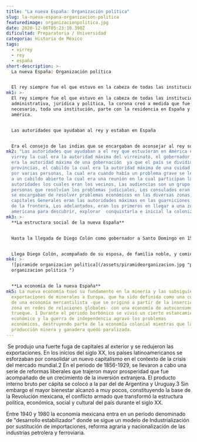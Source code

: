 ```yaml
---
title: "La nueva España: Organización política"
slug: la-nueva-espana-organizacion-politica
featuredimage: organizacionpolitica.jpg
date: 2020-12-06T05:23:10.398Z
dificultad: Preparatoria / Universidad
categoria: Historia de México
tags:
  - virrey
  - rey
  - españa
short-description: >-
  La nueva España: Organización política 


  El rey siempre fue el que estuvo en la cabeza de todas las instituciones administrativa, jurídica y política
mk1: >-
  El rey siempre fue el que estuvo en la cabeza de todas las instituciones
  administrativa, jurídica y política, la corona creó a medida que fue siendo
  necesario, toda una institución, parte con la residencia en España y parte en
  américa.


  Las autoridades que ayudaban al rey y estaban en España


  Era el consejo de las indias que se encargaban de aconsejar al rey sobre las leyes de América y el nombramiento de las funciones, también estaban los de la casa de la contratación los cuales su trabajo era realizar los contratos comerciales con los capitanes de barcos; controlaban las mercaderías de España a América y la riquezas que recibía el rey
mk2: "Las autoridades que ayudaban a el rey que estuvieran en América eran: El
  virrey la cual era la autoridad máxima del virreinato, el gobernador, la cual
  era la autoridad máxima de una gobernación  ya que el país se dividida en
  provincias, el cabildo la cual era la autoridad máxima de una cuidad formada
  por varias personas, la cual era cuando había un problema grave se le llamaba
  a un cabildo abierto la cual era una reunión en la cual participan las
  autoridades los cuales eran los vecinos, Las audiencias son un grupo de
  personas que resolvían los problemas judiciales, Los consulados eran los que
  se encargaban de resolver problemas económicos en las diversas zonas, Los
  capitales Generales eran las autoridades máximas en las guarniciones militares
  de la frontera, Los adelantados, eran los primeros en llegar a una zona
  americana para descubrir, explorar  conquistarla e inicial la colonización"
mk3: >-
  **La estructura social de la nueva España** 


  Hasta la llegada de Diego Colón como gobernador a Santo Domingo en 1509 , la sociedad antillana estaba constituida por inmigrantes de la clase humilde procedentes de Andalucía occidental y Extremadura, algunos vascos, aragoneses, genoveses, esclavos negros hispanizados y gentes de varia procedencia. El mestizaje racial ya se había iniciado, ya que la mayoría de los inmigrantes llegados de Europa eran solteros.


  Llega Diego Colón, acompañado de su esposa, de familia noble, y comienza a constituirse una sociedad estamental al estilo castellano. La élite del poder la formaban los funcionarios reales. Los repartimientos y encomiendas de indios, servirían de base a una jerarquización social, apoyada en los siguientes factores; la condición de hidalgo, a falta de nobles, era la más apreciada por los gobernadores; los lazos de amistad y paisanaje con los que ejercían el poder; la veteranía y experiencia en la frontera del baquiano. Primero estaban los funcionarios públicos y los clérigos, les seguían en influencia los encomenderos y misioneros, luego los empresarios (mercaderes, prestamistas, dueños de medios de explotación o de transporte); a continuación estaban los propietarios de plantaciones o de ganado. En los niveles más inferiores estaban los técnicos mineros, los empleados y criados, los artesanos, los aventureros, los vagabundos
mk4: >-
  ![piramide organizacion politica](/assets/piramideorganizacion.jpg "piramide
  organizacion politica ")


  **La economía de la nueva España**
mk5: La nueva economía tuvo su fundamento en la minería y las subsiguientes
  exportaciones de minerales a Europa, que ha sido definida como una combinación
  de una economía mercantilista -que se originó a partir de la inserción de la
  zona en redes de relaciones globales- con una economía de autoconsumo y de
  trueque. 1​ Durante el periodo borbónico se vivió un cierto estancamiento
  económico y la guerra de independencia agravó los problemas
  económicos, destruyendo parte de la economía colonial mientras que la
  producción minera y ganadera quedó paralizada.
---
```

 Se produjo una fuerte fuga de capitales al exterior y se redujeron las exportaciones. En los inicios del siglo XX, los países latinoamericanos se esforzaban por consolidar un nuevo capitalismo en el contexto de la crisis del mercado mundial.2​ En el periodo de 1856-1929, se llevaron a cabo una serie de reformas liberales que trajeron mayor prosperidad que fue acompañado de un crecimiento de la inversión extranjera. El producto interno bruto per cápita se colocó a la par del de Argentina y Uruguay.3​ Sin embargo el mayor bienestar alcanzó a muy pocos, constituyendo la base de la Revolución mexicana, el conflicto armado que transformó la estructura política, económica, social y cultural del país durante el siglo XX.

Entre 1940 y 1980 la economía mexicana entra en un período denominado de "desarrollo estabilizador" donde se sigue un modelo de Industrialización por sustitución de importaciones, reforma agraria y nacionalización de las industrias petrolera y ferroviaria.